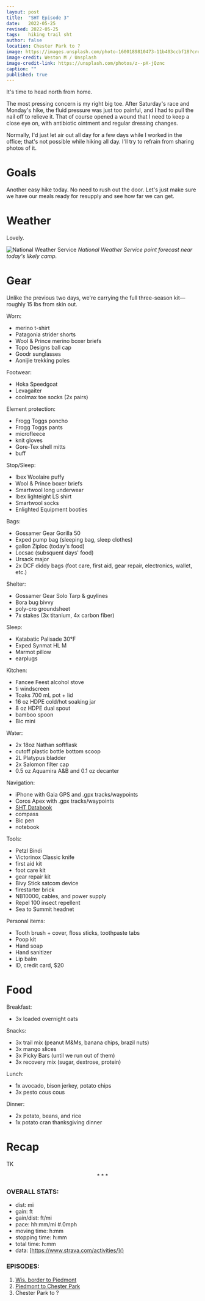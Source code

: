 ```yaml
---
layout: post
title:  "SHT Episode 3"
date:   2022-05-25
revised: 2022-05-25
tags:   hiking trail sht
author: false
location: Chester Park to ?
image: https://images.unsplash.com/photo-1600189810473-11b403ccbf18?crop=entropy&cs=tinysrgb&fm=jpg&ixlib=rb-1.2.1&q=80&raw_url=true&ixid=MnwxMjA3fDB8MHxwaG90by1wYWdlfHx8fGVufDB8fHx8&auto=format&fit=crop&w=2370
image-credit: Weston M / Unsplash
image-credit-link: https://unsplash.com/photos/z--pX-jQznc
caption: ""
published: true
---
```


It's time to head north from home.

The most pressing concern is my right big toe. After Saturday's race and Monday's hike, the fluid pressure was just too painful, and I had to pull the nail off to relieve it. That of course opened a wound that I need to keep a close eye on, with antibiotic ointment and regular dressing changes.

Normally, I'd just let air out all day for a few days while I worked in the office; that's not possible while hiking all day. I'll try to refrain from sharing photos of it.

# Goals

Another easy hike today. No need to rush out the door. Let's just make sure we have our meals ready for resupply and see how far we can get.

# Weather

Lovely.

![National Weather Service](https://lh3.googleusercontent.com/pw/AM-JKLX8N4PyRqht2myG91IFSfk32MoX59M65zqsXTz2jg33PKcJCsdxVTDB1LBbL2asdePfE_OAu8xAJpf8ghl-F9HknOM9juFi6BgB2NyojmMQ--E468EpGFOs7ki9VM1hxztAaTukPmbEXxoDqW2BR9dotg=w1610-h1750-no?authuser=0)
_National Weather Service point forecast near today's likely camp._

# <a name="gear"></a>Gear

Unlike the previous two days, we're carrying the full three-season kit—roughly 15 lbs from skin out.

Worn:
* merino t-shirt
* Patagonia strider shorts
* Wool & Prince merino boxer briefs
* Topo Designs ball cap
* Goodr sunglasses
* Aonijie trekking poles

Footwear:
* Hoka Speedgoat
* Levagaiter
* coolmax toe socks (2x pairs)

Element protection:
* Frogg Toggs poncho
* Frogg Toggs pants
* microfleece
* knit gloves
* Gore-Tex shell mitts
* buff

Stop/Sleep:
* Ibex Woolaire puffy
* Wool & Prince boxer briefs
* Smartwool long underwear
* Ibex lighteight LS shirt
* Smartwool socks
* Enlighted Equipment booties

Bags:
* Gossamer Gear Gorilla 50
* Exped pump bag (sleeping bag, sleep clothes)
* gallon Ziploc (today's food)
* Locsac (subsquent days' food)
* Ursack major
* 2x DCF diddy bags (foot care, first aid, gear repair, electronics, wallet, etc.)

Shelter:
* Gossamer Gear Solo Tarp & guylines
* Bora bug bivvy
* poly-cro groundsheet
* 7x stakes (3x titanium, 4x carbon fiber)

Sleep:
* Katabatic Palisade 30°F
* Exped Synmat HL M
* Marmot pillow
* earplugs

Kitchen:
* Fancee Feest alcohol stove
* ti windscreen
* Toaks 700 mL pot + lid
* 16 oz HDPE cold/hot soaking jar
* 8 oz HDPE dual spout
* bamboo spoon
* Bic mini

Water:
* 2x 18oz Nathan softflask
* cutoff plastic bottle bottom scoop
* 2L Platypus bladder
* 2x Salomon filter cap
* 0.5 oz Aquamira A&B and 0.1 oz decanter

Navigation:
* iPhone with Gaia GPS and .gpx tracks/waypoints
* Coros Apex with .gpx tracks/waypoints
* [SHT Databook](https://shop.superiorhiking.org/products/superior-hiking-trail-databook)
* compass
* Bic pen
* notebook

Tools:
* Petzl Bindi
* Victorinox Classic knife
* first aid kit
* foot care kit
* gear repair kit
* Bivy Stick satcom device
* firestarter brick
* NB10000, cables, and power supply
* Repel 100 insect repellent
* Sea to Summit headnet

Personal items:
* Tooth brush + cover, floss sticks, toothpaste tabs  
* Poop kit
* Hand soap
* Hand sanitizer
* Lip balm
* ID, credit card, $20

# Food

Breakfast:
* 3x loaded overnight oats

Snacks:
* 3x trail mix (peanut M&Ms, banana chips, brazil nuts)
* 3x mango slices
* 3x Picky Bars (until we run out of them)
* 3x recovery mix (sugar, dextrose, protein)

Lunch:
* 1x avocado, bison jerkey, potato chips
* 3x pesto cous cous

Dinner:
* 2x potato, beans, and rice
* 1x potato cran thanksgiving dinner

# Recap

TK

<p style="text-align: center">* * *</p>

### OVERALL STATS:
* dist: mi
* gain: ft
* gain/dist: ft/mi
* pace: hh:mm/mi #.0mph
* moving time: h:mm
* stopping time: h:mm
* total time: h:mm
* data: [https://www.strava.com/activities/]()

### EPISODES:
1. [Wis. border to Piedmont](/hiking/2022/05/23/sht-ep-1.html)
2. [Piedmont to Chester Park](/hiking/2022/05/25/sht-ep-2.html)
3. Chester Park to ?
